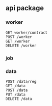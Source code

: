## api package

### worker

```
GET worker/contract
POST /worker
GET /worker
DELETE /worker
```

### job

### data

```
POST /data/reg
GET /data
POST /data
PUT /data
DELETE /data
```
